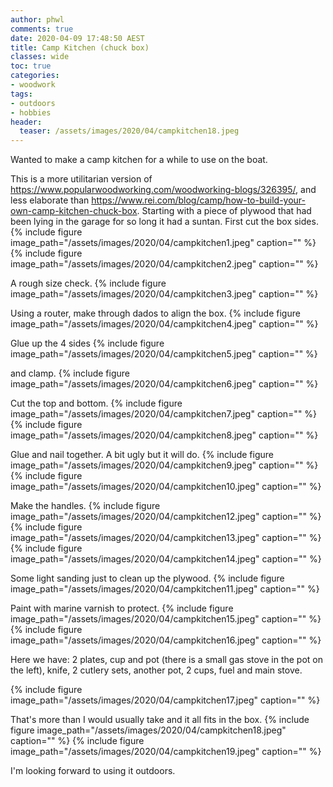 ```yaml
---
author: phwl
comments: true
date: 2020-04-09 17:48:50 AEST
title: Camp Kitchen (chuck box)
classes: wide
toc: true
categories:
- woodwork
tags:
- outdoors
- hobbies
header:
  teaser: /assets/images/2020/04/campkitchen18.jpeg
---
```


Wanted to make a camp kitchen for a while to use on the boat.

<!-- more -->

This is a more utilitarian version of <https://www.popularwoodworking.com/woodworking-blogs/326395/>, and less elaborate than <https://www.rei.com/blog/camp/how-to-build-your-own-camp-kitchen-chuck-box>.
Starting with a piece of plywood that had been lying in the garage for 
so long it had a suntan. First cut the box sides.
{% include figure image_path="/assets/images/2020/04/campkitchen1.jpeg" caption="" %}
{% include figure image_path="/assets/images/2020/04/campkitchen2.jpeg" caption="" %}

A rough size check.
{% include figure image_path="/assets/images/2020/04/campkitchen3.jpeg" caption="" %}

Using a router, make through dados to align the box.
{% include figure image_path="/assets/images/2020/04/campkitchen4.jpeg" caption="" %}

Glue up the 4 sides
{% include figure image_path="/assets/images/2020/04/campkitchen5.jpeg" caption="" %}

and clamp.
{% include figure image_path="/assets/images/2020/04/campkitchen6.jpeg" caption="" %}

Cut the top and bottom.
{% include figure image_path="/assets/images/2020/04/campkitchen7.jpeg" caption="" %}
{% include figure image_path="/assets/images/2020/04/campkitchen8.jpeg" caption="" %}

Glue and nail together. A bit ugly but it will do.
{% include figure image_path="/assets/images/2020/04/campkitchen9.jpeg" caption="" %}
{% include figure image_path="/assets/images/2020/04/campkitchen10.jpeg" caption="" %}

Make the handles.
{% include figure image_path="/assets/images/2020/04/campkitchen12.jpeg" caption="" %}
{% include figure image_path="/assets/images/2020/04/campkitchen13.jpeg" caption="" %}
{% include figure image_path="/assets/images/2020/04/campkitchen14.jpeg" caption="" %}

Some light sanding just to clean up the plywood.
{% include figure image_path="/assets/images/2020/04/campkitchen11.jpeg" caption="" %}

Paint with marine varnish to protect.
{% include figure image_path="/assets/images/2020/04/campkitchen15.jpeg" caption="" %}
{% include figure image_path="/assets/images/2020/04/campkitchen16.jpeg" caption="" %}

Here we have: 2 plates, cup and pot (there is a small gas stove in
the pot on the left), knife, 2 cutlery sets, another pot, 2 cups, 
fuel and main stove.

{% include figure image_path="/assets/images/2020/04/campkitchen17.jpeg" caption="" %}

That's more than I would usually take and it all fits in the box.
{% include figure image_path="/assets/images/2020/04/campkitchen18.jpeg" caption="" %}
{% include figure image_path="/assets/images/2020/04/campkitchen19.jpeg" caption="" %}

I'm looking forward to using it outdoors.
